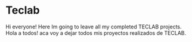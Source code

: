 # Teclab
Hi everyone! Here Im going to leave all my completed TECLAB projects.
Hola a todos! aca voy a dejar todos mis proyectos realizados de TECLAB.

